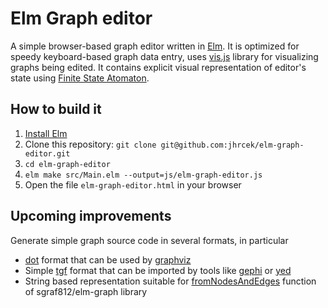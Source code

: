 # Elm Graph editor

A simple browser-based graph editor written in [Elm](http://elm-lang.org/). It is optimized for speedy keyboard-based graph data entry, uses [vis.js](http://visjs.org/) library for visualizing graphs being edited. It contains explicit visual representation of editor's state using [Finite State Atomaton](https://en.wikipedia.org/wiki/Finite-state_machine).

## How to build it

1. [Install Elm](http://elm-lang.org/install)
2. Clone this repository: `git clone git@github.com:jhrcek/elm-graph-editor.git`
3. `cd elm-graph-editor`
4. `elm make src/Main.elm --output=js/elm-graph-editor.js`
5. Open the file `elm-graph-editor.html` in your browser

## Upcoming improvements

Generate simple graph source code in several formats, in particular

- [dot](http://www.graphviz.org/content/dot-language) format that can be used by [graphviz](http://graphviz.org/)
- Simple [tgf](https://en.wikipedia.org/wiki/Trivial_Graph_Format) format that can be imported by tools like [gephi](https://gephi.org/) or [yed](https://www.yworks.com/products/yed)
- String based representation suitable for [fromNodesAndEdges](http://package.elm-lang.org/packages/sgraf812/elm-graph/1.1.2/Graph#fromNodesAndEdges) function of sgraf812/elm-graph library

